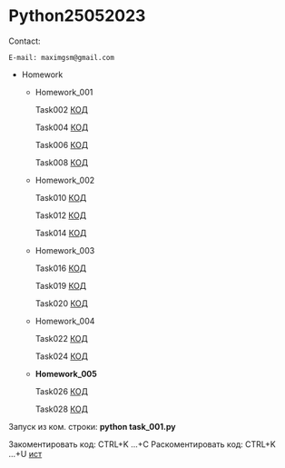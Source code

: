 # Python25052023

Contact:

    E-mail: maximgsm@gmail.com

- Homework
    - Homework_001
    
        Task002 [КОД](/Homework/Homework_001/task_002.py)
        
        Task004 [КОД](/Homework/Homework_001/task_004.py)
        
        Task006 [КОД](/Homework/Homework_001/task_006.py)
        
        Task008 [КОД](/Homework/Homework_001/task_008.py)

    - Homework_002
    
        Task010 [КОД](/Homework/Homework_002/task_010.py)
        
        Task012 [КОД](/Homework/Homework_002/task_012.py)
        
        Task014 [КОД](/Homework/Homework_002/task_014.py)

    - Homework_003
    
        Task016 [КОД](/Homework/Homework_003/task_016.py)
        
        Task019 [КОД](/Homework/Homework_003/task_019.py)
        
        Task020 [КОД](/Homework/Homework_003/task_020.py)

    - Homework_004
    
        Task022 [КОД](/Homework/Homework_004/task_022.py)
        
        Task024 [КОД](/Homework/Homework_004/task_024.py)

    - **Homework_005**
    
        Task026 [КОД](/Homework/Homework_005/task_026_main.py)
        
        Task028 [КОД](/Homework/Homework_005/task_028.py)



Запуск из ком. строки: **python task_001.py**

Закоментировать  код: CTRL+K ...+C
Раскоментировать код: CTRL+K ...+U
[ист](https://translated.turbopages.org/proxy_u/en-ru.ru.f47fea86-646f5f26-a00478b2-74722d776562/https/www.wikihow.com/Comment-Out-Multiple-Lines-in-Python)
